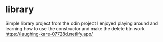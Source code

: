 # library
Simple library project from the odin project I enjoyed playing around and learning how to use the constructor and make the delete btn work
https://laughing-kare-07728d.netlify.app/
